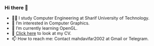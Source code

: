 ### Hi there 👋

- 👨‍🎓 I study Computer Engineering at Sharif University of Technology.
- 🔭 I’m interested in Computer Graphics.
- 🌱 I’m currently learning OpenGL.
- 📄 [Click here](https://github.com/mahdavifar2002/mahdavifar2002/raw/main/resources/CV/Ali_Mahdavifar_CV.pdf) to look at my CV.
- 📫 How to reach me: Contact mahdavifar2002 at Gmail or Telegram.

<!--
**mahdavifar2002/mahdavifar2002** is a ✨ _special_ ✨ repository because its `README.md` (this file) appears on your GitHub profile.

Here are some ideas to get you started:

- 🔭 I’m currently working on ...
- 🌱 I’m currently learning ...
- 👯 I’m looking to collaborate on ...
- 🤔 I’m looking for help with ...
- 💬 Ask me about ...
- 📫 How to reach me: ...
- 😄 Pronouns: ...
- ⚡ Fun fact: ...
-->
